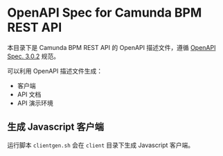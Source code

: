 # OpenAPI Spec for Camunda BPM REST API

本目录下是 Camunda BPM REST API 的 OpenAPI 描述文件，遵循 [OpenAPI Spec. 3.0.2](https://swagger.io/docs/specification/about/) 规范。

可以利用 OpenAPI 描述文件生成：

- 客户端
- API 文档
- API 演示环境



## 生成 Javascript 客户端

运行脚本 `clientgen.sh` 会在 `client` 目录下生成 Javascript 客户端。



